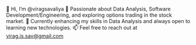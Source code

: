 👋 Hi, I’m @viragsavaliya
👀 Passionate about Data Analysis, Software Development/Engineering, and exploring options trading in the stock market.
🌱 Currently enhancing my skills in Data Analysis and always open to learning new technologies.
📫 Feel free to reach out at virag.is.sav@gmail.com
